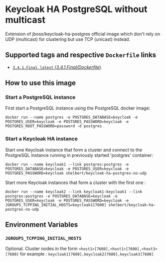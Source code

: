 # Keycloak HA PostgreSQL without multicast

Extension of jboss/keycloak-ha-postgres official image which don't rely on UDP (multicast) for clustering but use TCP (unicast) instead.

## Supported tags and respective `Dockerfile` links

-	[`3.4.1.Final`, `latest` (*3.4.1.Final/Dockerfile*)](https://github.com/sebastien-helbert/keycloak-ha-postgres-unicast/blob/3.4.1.Final/Dockerfile)

## How to use this image

### Start a PostgreSQL instance

First start a PostgreSQL instance using the PostgreSQL docker image:

    docker run --name postgres -e POSTGRES_DATABASE=keycloak -e POSTGRES_USER=keycloak -e POSTGRES_PASSWORD=keycloak -e POSTGRES_ROOT_PASSWORD=password -d postgres

### Start a Keycloak HA instance

Start one Keycloak instance that form a cluster and connect to the PostgreSQL instance running in previously started 'postgres' container:

    docker run --name keycloak1 --link postgres:postgres -e POSTGRES_DATABASE=keycloak -e POSTGRES_USER=keycloak -e POSTGRES_PASSWORD=keycloak shelbert/keycloak-ha-postgres-no-udp

Start more Keycloak instances that form a cluster with the first one :

    docker run --name keycloak2 --link keycloak1:keycloak1 --link postgres:postgres -e POSTGRES_DATABASE=keycloak -e POSTGRES_USER=keycloak -e POSTGRES_PASSWORD=keycloak -e JGROUPS_TCPPING_INITIAL_HOSTS=keycloak1[7600] shelbert/keycloak-ha-postgres-no-udp



## Environment Variables

### `JGROUPS_TCPPING_INITIAL_HOSTS`

Optional. Cluster nodes in the form `<host1>[7600],<host1>[7600],<host3>[7600]` for example : `keycloak1[7600],keycloak2[7600],keycloak3[7600]`
